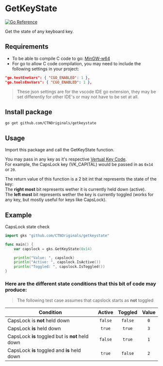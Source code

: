 # GetKeyState

<a href="https://pkg.go.dev/github.com/CTNOriginals/getkeystate#section-sourcefiles">
    <img src="https://pkg.go.dev/badge/github.com/CTNOriginals/getkeystate#section-sourcefiles.svg" alt="Go Reference">
</a>

Get the state of any keyboard key.

## Requirements

- To be able to compile C code to go: [MinGW-w64](https://sourceforge.net/projects/mingw-w64/files/mingw-w64/mingw-w64-release/)
- For go to allow C code compilation, you may need to include the following settings in your project:
```json
"go.testEnvVars": { "CGO_ENABLED": 1 },
"go.toolsEnvVars": { "CGO_ENABLED": 1 },
```
> These json settings are for the vscode IDE go extension, they may be set differently for other IDE's or may not have to be set at all.

## Install package

```
go get github.com/CTNOriginals/getkeystate
```

## Usage

Import this package and call the GetKeyState function.

You may pass in any key as it's respective [Vertual Key Code](https://learn.microsoft.com/en-us/windows/win32/inputdev/virtual-key-codes).<br>
For example, the CapsLock key (VK_CAPITAL) would be passed in as `0x14` or `20`.

The return value of this function is a 2 bit int that represents the state of the key:<br>
The __right most__ bit represents wether it is currently held down (active).<br>
The __left most__ bit represents wether the key is currently toggled (works for any key, but mostly useful for keys like CapsLock).<br>

## Example

CapsLock state check
```go
import gks "github.com/CTNOriginals/getkeystate"

func main() {
	var capslock = gks.GetKeyState(0x14)

	println("Value: ", capslock)
	println("Active: ", capslock.IsActive())
	println("Toggled: ", capslock.IsToggled())
}
```

### Here are the different state conditions that this bit of code may produce:

> The following test case assumes that capslock starts as __not__ toggled

|Condition|Active|Toggled|Value|
|---------|:----:|:-----:|:---:|
|CapsLock is __not__ held down|`false`|`false`|`0`|
|CapsLock __is__ held down|`true`|`true`|`3`|
|CapsLock __is__ toggled but is __not__ held down|`false`|`true`|`1`|
|CapsLock __is__ toggled and __is__ held down|`true`|`false`|`2`|
